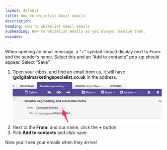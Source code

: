 ```yaml
---
layout: default
title: How to whitelist Gmail emails
description:
heading: How to whitelist Gmail emails
subheading: How to whitelist emails so you always receive them.
noindex:
---
```


When opening an email message, a “+” symbol should display next to From: and the sender’s name. Select this and an “Add to contacts” pop-up should appear. Select “Save”:

1. Open your inbox, and find an email from us. It will have **@digitalmarketingspecialist.co.uk** in the address.<br> ![Whitelist an email in Yahoo](whitelist-yahoo.jpg)
2. Next to the **From:** and our name, click the **+** button.
3. Pick **Add to contacts** and click save.

Now you'll see your emails when they arrive!